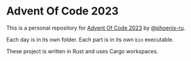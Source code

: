 # Advent Of Code 2023
This is a personal repository for [Advent Of Code 2023](https://adventofcode.com/2023) by [@phoenix-ru](https://github.com/phoenix-ru).

Each day is in its own folder. Each part is in its own `bin` executable.

These project is written in Rust and uses Cargo workspaces.
